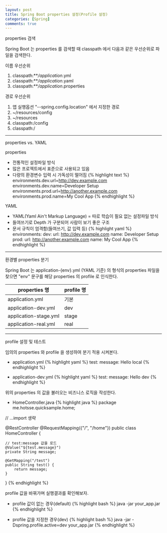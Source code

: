 ```yaml
---
layout: post
title: Spring Boot properties 설정(Profile 설정)
categories: [Spring]
comments: true
---
```


properties 검색

Spring Boot 는 properties 를 검색할 때 classpath 에서 다음과 같은 우선순위로 파일을 검색한다.

이름 우선순위
1. classpath:***/application*.yml
2. classpath:***/application*.yaml
3. classpath:***/application*.properties

경로 우선순위
1. 앱 실행옵션 "--spring.config.location" 에서 지정한 경로
2. ~/resources/config
3. ~/resources
4. classpath:/config
5. classpath:/

-------------

properties vs. YAML

properties
- 전통적인 설정파일 방식
- 많은 프로젝트에서 표준으로 사용되고 있음
- 다량의 환경변수 입력 시 가독성이 떨어짐
{% highlight text %}
environments.dev.url=http://dev.example.com
environments.dev.name=Developer Setup
environments.prod.url=http://another.example.com
environments.prod.name=My Cool App
{% endhighlight %}

YAML
- YAML(Yaml Ain't Markup Language) = 따로 학습이 필요 없는 설정파일 방식
- 들여쓰기로 Depth 가 구분되어 사람이 보기 좋은 구조
- 문서 규칙이 엄격함(들여쓰기, 값 입력 등)
{% highlight yaml %}
environments:
  dev:
    url: http://dev.example.com
    name: Developer Setup
  prod:
    url: http://another.example.com
    name: My Cool App
{% endhighlight %}

-------------

환경별 properties 분기

Spring Boot 는 application-{env}.yml (YAML 기준) 의 형식의 properties 파일을 찾으면 "env" 문구를 해당 properties 의 profile 로 인식한다.

|properties 명|profile 명|
|------------------------------|------------------------------|
|application.yml|기본|
|application-dev.yml|dev|
|application-stage.yml|stage|
|application-real.yml|real|

-------------

profile 설정 및 테스트

임의의 properties 와 profile 을 생성하여 분기 적용 시켜본다.

- application.yml
{% highlight yaml %}
test:
  message: Hello local
{% endhighlight %}

- application-dev.yml
{% highlight yaml %}
test:
  message: Hello dev
{% endhighlight %}

위의 properties 의 값을 불러오는 비즈니스 로직을 작성한다.

- HomeController.java
{% highlight java %}
package me.hotsse.quicksample.home;

// ...import 생략

@RestController
@RequestMapping({"/", "/home"})
public class HomeController {

    // test:message 값을 로드
    @Value("${test.message}")
    private String message;

    @GetMapping("/test")
    public String test() {
        return message;
    }
}
{% endhighlight %}

profile 값을 바꿔가며 실행결과를 확인해보자.

- profile 값이 없는 경우(default)
{% highlight bash %}
java -jar your_app.jar
{% endhighlight %}

- profile 값을 지정한 경우(dev)
{% highlight bash %}
java -jar -Dspring.profile.active=dev your_app.jar
{% endhighlight %}